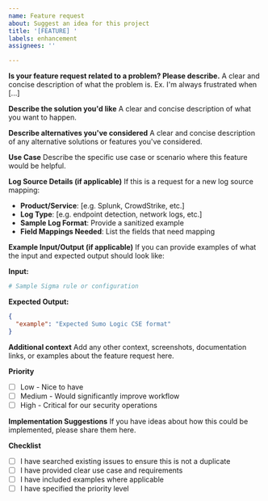 ```yaml
---
name: Feature request
about: Suggest an idea for this project
title: '[FEATURE] '
labels: enhancement
assignees: ''

---
```


**Is your feature request related to a problem? Please describe.**
A clear and concise description of what the problem is. Ex. I'm always frustrated when [...]

**Describe the solution you'd like**
A clear and concise description of what you want to happen.

**Describe alternatives you've considered**
A clear and concise description of any alternative solutions or features you've considered.

**Use Case**
Describe the specific use case or scenario where this feature would be helpful.

**Log Source Details (if applicable)**
If this is a request for a new log source mapping:
- **Product/Service**: [e.g. Splunk, CrowdStrike, etc.]
- **Log Type**: [e.g. endpoint detection, network logs, etc.]
- **Sample Log Format**: Provide a sanitized example
- **Field Mappings Needed**: List the fields that need mapping

**Example Input/Output (if applicable)**
If you can provide examples of what the input and expected output should look like:

**Input:**
```yaml
# Sample Sigma rule or configuration
```

**Expected Output:**
```json
{
  "example": "Expected Sumo Logic CSE format"
}
```

**Additional context**
Add any other context, screenshots, documentation links, or examples about the feature request here.

**Priority**
- [ ] Low - Nice to have
- [ ] Medium - Would significantly improve workflow
- [ ] High - Critical for our security operations

**Implementation Suggestions**
If you have ideas about how this could be implemented, please share them here.

**Checklist**
- [ ] I have searched existing issues to ensure this is not a duplicate
- [ ] I have provided clear use case and requirements
- [ ] I have included examples where applicable
- [ ] I have specified the priority level
